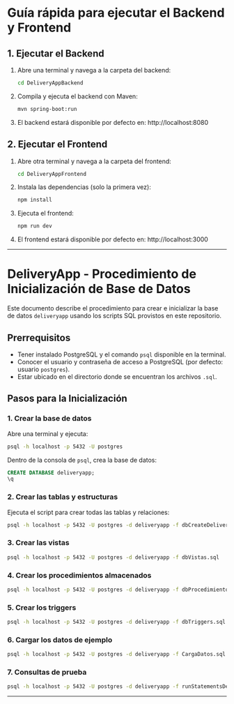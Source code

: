 # Guía rápida para ejecutar el Backend y Frontend

## 1. Ejecutar el Backend

1. Abre una terminal y navega a la carpeta del backend:
   ```bash
   cd DeliveryAppBackend
   ```
2. Compila y ejecuta el backend con Maven:
   ```bash
   mvn spring-boot:run
3. El backend estará disponible por defecto en: http://localhost:8080

## 2. Ejecutar el Frontend

1. Abre otra terminal y navega a la carpeta del frontend:
   ```bash
   cd DeliveryAppFrontend
   ```
2. Instala las dependencias (solo la primera vez):
   ```bash
   npm install
   ```
3. Ejecuta el frontend:
   ```bash
   npm run dev
   ```
4. El frontend estará disponible por defecto en: http://localhost:3000

---

# DeliveryApp - Procedimiento de Inicialización de Base de Datos

Este documento describe el procedimiento para crear e inicializar la base de datos `deliveryapp` usando los scripts SQL provistos en este repositorio.

## Prerrequisitos

- Tener instalado PostgreSQL y el comando `psql` disponible en la terminal.
- Conocer el usuario y contraseña de acceso a PostgreSQL (por defecto: usuario `postgres`).
- Estar ubicado en el directorio donde se encuentran los archivos `.sql`.

## Pasos para la Inicialización

### 1. Crear la base de datos

Abre una terminal y ejecuta:

```bash
psql -h localhost -p 5432 -U postgres
```

Dentro de la consola de `psql`, crea la base de datos:

```sql
CREATE DATABASE deliveryapp;
\q
```

### 2. Crear las tablas y estructuras

Ejecuta el script para crear todas las tablas y relaciones:

```bash
psql -h localhost -p 5432 -U postgres -d deliveryapp -f dbCreateDelivery.sql
```

### 3. Crear las vistas

```bash
psql -h localhost -p 5432 -U postgres -d deliveryapp -f dbVistas.sql
```

### 4. Crear los procedimientos almacenados

```bash
psql -h localhost -p 5432 -U postgres -d deliveryapp -f dbProcedimientos.sql
```

### 5. Crear los triggers

```bash
psql -h localhost -p 5432 -U postgres -d deliveryapp -f dbTriggers.sql
```

### 6. Cargar los datos de ejemplo

```bash
psql -h localhost -p 5432 -U postgres -d deliveryapp -f CargaDatos.sql
```

### 7. Consultas de prueba

```bash
psql -h localhost -p 5432 -U postgres -d deliveryapp -f runStatementsDelivery.sql
```

---
